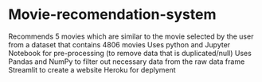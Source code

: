 # Movie-recomendation-system
Recommends 5 movies which are similar to the movie selected by the user from a dataset that contains 4806 movies
Uses python and Jupyter Notebook for pre-processing (to remove data that is duplicated/null)
Uses Pandas and NumPy to filter out necessary data from the raw data frame
Streamlit to create a website
Heroku for deplyment
